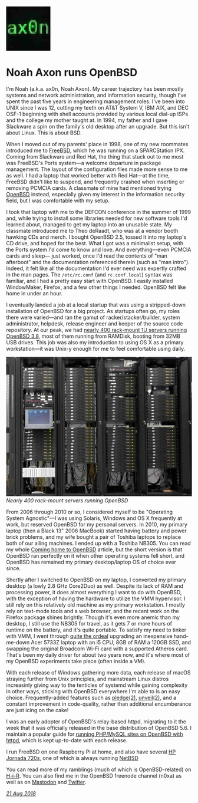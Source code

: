 <p><a href="/" alt="avatar" title="home page"><img src="ax0n.jpeg" class="w3"></a></p>

# Noah Axon runs OpenBSD

I'm Noah (a.k.a. ax0n, Noah Axon). My career trajectory has been
mostly systems and network administration, and information security,
though I've spent the past five years in engineering management
roles. I've been into UNIX since I was 12, cutting my teeth on AT&T
System V, IBM AIX, and DEC OSF-1 beginning with shell accounts
provided by various local dial-up ISPs and the college my mother
taught at. In 1994, my father and I gave Slackware a spin on the
family's old desktop after an upgrade. But this isn't about Linux.
This is about BSD.

When I moved out of my parents' place in 1998, one of my new roommates
introduced me to [FreeBSD], which he was running on a SPARCStation
IPX.  Coming from Slackware and Red Hat, the thing that stuck out
to me most was FreeBSD's Ports system&mdash;a welcome departure in
package management.  The layout of the configuration files made
more sense to me as well. I had a laptop that worked better with
Red Hat&mdash;at the time, FreeBSD didn't like to suspend, and
frequently crashed when inserting or removing PCMCIA cards. A
classmate of mine had mentioned trying [OpenBSD] instead, especially
given my interest in the information security field, but I was
comfortable with my setup.

I took that laptop with me to the DEFCON conference in the summer
of 1999 and, while trying to install some libraries needed for new
software tools I'd learned about, managed to get my laptop into an
unusable state. My classmate introduced me to Theo deRaadt, who was
at a vendor booth hawking CDs and merch. I bought OpenBSD 2.5,
tossed it into my laptop's CD drive, and hoped for the best. What
I got was a minimalist setup, with the Ports system I'd come to
know and love. And everything&mdash;even PCMCIA cards and sleep&mdash;
just worked, once I'd read the contents of "man afterboot" and the
documentation referenced therein (such as "man intro"). Indeed, it
felt like all the documentation I'd ever need was expertly crafted
in the man pages. The `/etc/rc.conf` (and `rc.conf.local`) syntax
was familiar, and I had a pretty easy start with OpenBSD. I easily
installed WindowMaker, Firefox, and a few other things I needed.
OpenBSD felt like home in under an hour.

I eventually landed a job at a local startup that was using a
stripped-down installation of OpenBSD for a big project. As startups
often go, my roles there were varied&mdash;and ran the gamut of
racker/stacker/builder, system administrator, helpdesk, release
engineer and keeper of the source code repository. At our peak, we
had [nearly 400 rack-mount 1U servers running OpenBSD
3.8](https://twitter.com/ax0n/status/1030552127997976577), most of
them running from RAMDisk, booting from 32MB USB drives. This job
was also my introduction to using OS X as a primary workstation&mdash;it
was Unix-y enough for me to feel comfortable using daily.

![400 OpenBSD](ax0n-400-openbsd.jpeg)
_Nearly 400 rack-mount servers running OpenBSD_

From 2006 through 2010 or so, I considered myself to be "Operating
System Agnostic"&mdash;I was using Solaris, Windows and OS X
frequently at work, but reserved OpenBSD for my personal servers.
In 2010, my primary laptop (then a Black 13" 2006 MacBook) started
having battery and power brick problems, and my wife bought a pair
of Toshiba laptops to replace both of our ailing machines. I ended
up with a Toshiba NB305. You can read my whole [Coming home to
OpenBSD](http://www.h-i-r.net/2011/05/why-im-coming-home-to-openbsd.html)
article, but the short version is that OpenBSD ran perfectly on it
when other operating systems fell short, and OpenBSD has remained
my primary desktop/laptop OS of choice ever since.


Shortly after I switched to OpenBSD on my laptop, I converted my
primary desktop (a lowly 2.8 GHz Core2Duo) as well. Despite its
lack of RAM and processing power, it does almost everything I want
to do with OpenBSD, with the exception of having the hardware to
utilize the VMM hypervisor.  I still rely on this relatively old
machine as my primary workstation. I mostly rely on text-mode tools
and a web browser, and the recent work on the Firefox package shines
brightly. Though it's even more anemic than my desktop, I still use
the NB305 for travel, as it gets 7 or more hours of runtime on the
battery, and it's quite portable. To satisfy my need to tinker with
VMM, I went through [quite the
ordeal](http://www.h-i-r.net/2016/10/laptop-cpu-upgrade-or-quest-for-openbsd.html)
upgrading an inexpensive hand- me-down Acer 5733Z laptop with an
i5 CPU, 8GB of RAM a 120GB SSD, and swapping the original Broadcom
Wi-Fi card with a supported Atheros card. That's been my daily
driver for about two years now, and it's where most of my OpenBSD
experiments take place (often inside a VM).

With each release of Windows gathering more data, each release of
macOS straying further from Unix principles, and mainstream Linux
distros increasinly giving way to the tenticles of systemd while
gaining complexity in other ways, sticking with OpenBSD everywhere
I'm able to is an easy choice. Frequently-added features such as
[pledge(2)], [unveil(2)], and a constant improvement in code-quality,
rather than additional encumberance are just icing on the cake!

I was an early adopter of OpenBSD's relay-based httpd, migrating
to it the week that it was officially released in the base distribution
of OpenBSD 5.6. I maintain a popular guide for [running PHP/MySQL
sites on OpenBSD with
httpd](http://www.h-i-r.net/p/setting-up-openbsd-relayd-based-httpd.html),
which is kept up-to-date with each release.

I run FreeBSD on one Raspberry Pi at home, and also have several
[HP Jornada 720s](https://twitter.com/ax0n/status/736354653114236928),
one of which is always running [NetBSD]

You can read more of my ramblings (much of which is OpenBSD-related)
on [H-i-R](https://www.h-i-r.net). You can also find me in the
OpenBSD freenode channel (n0xa) as well as on
[Mastodon](https://bsd.network/@ax0n) and
[Twitter](https://twitter.com/ax0n).

_[21 Aug 2018](/raw/people/ax0n.md)_

[FreeBSD]: https://www.freebsd.org/
[OpenBSD]: https://www.openbsd.org/
[pledge(2)]: https://man.openbsd.org/pledge.2
[unveil(2)]: https://man.openbsd.org/unveil.2
[NetBSD]: https://www.netbsd.org/
